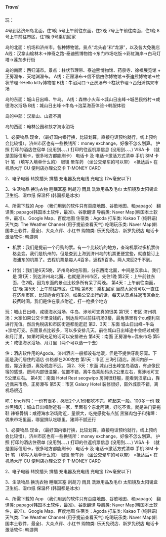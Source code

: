 ##### Travel
玩：

4号到达济州岛北面，住1晚
5号上午前往东面，住2晚
7号上午前往南面，住1晚
8号上午前往市区，住1晚
9号乘机回家

岛的北面：机场和济州市。各种博物馆，景点“龙头岩”和“龙源”，以及各大免税店
    A线：汉拿山榆林木→神奇之路-泰迪熊博物馆→东门市场吃饭→彩虹海岸→白马灯塔→莲东步行街

岛的南面：西归浦市。景点：柱状节理带、泰迪熊博物馆、药泉寺、徐福展览馆 + 正房瀑布、天地渊瀑布。
    A线：正房瀑布→信不信由你博物馆→泰迪熊博物馆→柱状节理→Hello kitty博物馆
    B线：牛沼河口→正房瀑布→柱状节理→西归浦偶来市场

岛的东面：城山日出峰、牛岛。
    A线：森林小火车→城山日出峰→城邑民俗村→咸德海水浴场
    B线：城山日出峰→牛岛→泡菜海苔体验→韩服体验

岛的中部：汉拿山、山君不离

岛的西面：翰林公园和挟才海水浴场

1、必要物品
现金，（最好国内银行换，比较划算，直接电话预约就行，线上预约会比较慢）。济州市区也有一些换钱所：money exchange，好像不怎么划算。
护照
打印的酒店住宿单 (没用到、、、)
打印的往返机票信息 (没用到、、、)
VISA 卡 （就是国际信用卡，很多地方都能刷卡）
电话卡 及 电话卡激活方式清单
手机 SIM 卡针
笔 （填写入境单什么的）
眼镜
晕车药 （坐公交晕车的可以带）
<抵达后> 在机场大厅 CU 便利店办理公交卡 T-MONEY CARD

2、电子电器
转换插头
排插
充电器及充电线
充电宝 (2w毫安以下)

3、生活物品
换洗衣物
睡眠耳塞
刮胡刀
雨具
洗漱用品及毛巾
太阳镜及太阳镜盒
卫生纸、湿巾纸
保温杯 (韩国都是冰水)

4、所需下载的 App （我们用到的软件只有百度地图、谷歌地图、和papago）
翻译类: papago(韩国本土软件，最准)、谷歌翻译
导航类: Naver Map(韩国本土软件，最准)、Google Map、百度地图
住宿类：Agoda
打车类: Kakao T (纯韩语)
天气类: The Weather Channel (用于提前查看天气)
吃喝玩乐类: Naver Map(韩国本土软件，最全)、大众点评、小红书
购物类: 乐天免税店、新罗免税店
电话卡激活软件: 韩游网

- 机票：我们是提前一个月购的票。有一个比较坑的地方，查询机票过多机票价格会变。我们是杭州的，但是查到上海到济州岛的机票更便宜些，就直接订上海浦东的机票了。去程机票是每人4百多，返程5百多。两人来回2千不到。

- 计划：我们是6天5晚，济州岛的地形图，分东西南北面，中间是汉拿山。我们是
第1天：到达济州岛北面，也就是济州市区，先住1晚
第2天：上午前往东面，住2晚，因为东面的景点比较多所有呆了两晚。
第4天：上午前往南面，住1晚
第5天：上午前往市区，住1晚
第6天：乘机回家
当然大家也可以一直住在济州市区，比较适合包车的，如果公交出行的话，每天从景点往返市区会比较费时间。我们是住在景点附近，打一枪换个地方

玩：城山日出峰、咸德海水浴场、牛岛、涉地可支真的很美
    第1天：市区 济州机场：大家如果公交卡里没钱的，到达后可以前往机场3楼，最角落里有个cu便利店进行充值。然后免税店和市区街道都能逛逛
    第2、3天：东面 城山日出峰+牛岛+涉地可支。东面景点比较多，可以多安排几天。前往城山日出峰途中会经过咸德和月汀里，如果时间充足的话可以安排进去
    第4天：南面  正房瀑布+偶来市场
    第5天：咸德海水浴场、月汀里（两个可以选一个去）

住：酒店软件用的Agoda。济州酒店一般都设有地暖，但是不提供牙刷牙膏。下面是我们居住的酒店 价格都在200左右
    第1天：市区 三海引酒店，房间内部一般，靠近街道，离免税店不远。
    第2、3天：东面 城山日出峰宝岛酒店，有点像民宿的感觉。房间内部很温馨，位置不错，离牛岛乘船码头2公里左右，离涉地可支5公里左右。
    第4天：南面 Hotel Rest seogwipo  房间很舒服，能看到汉拿山，靠近偶来市场，正房瀑布
    第5天：市区 Galaxy Hotel 装修很好，窗外城景不错，离机场很近

吃：bhc炸鸡：一份有很多，感觉2个人1份都吃不完，吃起来一般。100多一份
    辣炒黑猪肉：城山日出峰附近有一家，里面有个东北阿姨，好吃不贵。就是进门要拖鞋
    辣脊骨锅：咸德海水浴场附近，量很大，吃完感觉有点腻
    黑猪肉包子和猪蹄：偶来市场里面，哪里排队吃哪里，猪蹄不腻还行

1、必要物品
现金，（最好国内银行换，比较划算，直接电话预约就行，线上预约会比较慢）。济州市区也有一些换钱所：money exchange，好像不怎么划算。
护照
打印的酒店住宿单 (没用到、、、)
打印的往返机票信息 (没用到、、、)
VISA 卡 （就是国际信用卡，很多地方都能刷卡）
电话卡 及 电话卡激活方式清单
手机 SIM 卡针
笔 （填写入境单什么的）
眼镜
晕车药 （坐公交晕车的可以带）
<抵达后> 在机场大厅 CU 便利店办理公交卡 T-MONEY CARD

2、电子电器
转换插头
排插
充电器及充电线
充电宝 (2w毫安以下)

3、生活物品
换洗衣物
睡眠耳塞
刮胡刀
雨具
洗漱用品及毛巾
太阳镜及太阳镜盒
卫生纸、湿巾纸
保温杯 (韩国都是冰水)

4、所需下载的 App （我们用到的软件只有百度地图、谷歌地图、和papago）
翻译类: papago(韩国本土软件，最准)、谷歌翻译
导航类: Naver Map(韩国本土软件，最准)、Google Map、百度地图
住宿类：Agoda
打车类: Kakao T (纯韩语)
天气类: The Weather Channel (用于提前查看天气)
吃喝玩乐类: Naver Map(韩国本土软件，最全)、大众点评、小红书
购物类: 乐天免税店、新罗免税店
电话卡激活软件: 韩游网